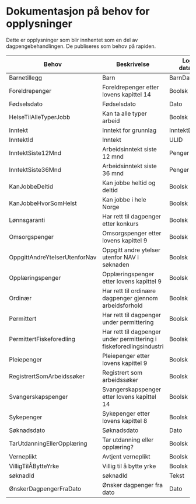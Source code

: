 # Dokumentasjon på behov for opplysninger

Dette er opplysninger som blir innhentet som en del av dagpengebehandlingen. De publiseres som behov på rapiden.

|Behov|Beskrivelse|Logisk datatype|Datatype|
|---|---|---|---|
|Barnetillegg | Barn | BarnDatatype|BarnListe|
|Foreldrepenger | Foreldrepenger etter lovens kapittel 14 | Boolsk|boolean|
|Fødselsdato | Fødselsdato | Dato|LocalDate|
|HelseTilAlleTyperJobb | Kan ta alle typer arbeid | Boolsk|boolean|
|Inntekt | Inntekt for grunnlag | InntektDataType|Inntekt|
|InntektId | Inntekt | ULID|Ulid|
|InntektSiste12Mnd | Arbeidsinntekt siste 12 mnd | Penger|Beløp|
|InntektSiste36Mnd | Arbeidsinntekt siste 36 mnd | Penger|Beløp|
|KanJobbeDeltid | Kan jobbe heltid og deltid | Boolsk|boolean|
|KanJobbeHvorSomHelst | Kan jobbe i hele Norge | Boolsk|boolean|
|Lønnsgaranti | Har rett til dagpenger etter konkurs | Boolsk|boolean|
|Omsorgspenger | Omsorgspenger etter lovens kapittel 9 | Boolsk|boolean|
|OppgittAndreYtelserUtenforNav | Oppgitt andre ytelser utenfor NAV i søknaden | Boolsk|boolean|
|Opplæringspenger | Opplæringspenger etter lovens kapittel 9 | Boolsk|boolean|
|Ordinær | Har rett til ordinære dagpenger gjennom arbeidsforhold | Boolsk|boolean|
|Permittert | Har rett til dagpenger under permittering | Boolsk|boolean|
|PermittertFiskeforedling | Har rett til dagpenger under permittering i fiskeforedlingsindustri | Boolsk|boolean|
|Pleiepenger | Pleiepenger etter lovens kapittel 9 | Boolsk|boolean|
|RegistrertSomArbeidssøker | Registrert som arbeidssøker | Boolsk|boolean|
|Svangerskapspenger | Svangerskapspenger etter lovens kapittel 14 | Boolsk|boolean|
|Sykepenger | Sykepenger etter lovens kapittel 8 | Boolsk|boolean|
|Søknadsdato | Søknadsdato | Dato|LocalDate|
|TarUtdanningEllerOpplæring | Tar utdanning eller opplæring? | Boolsk|boolean|
|Verneplikt | Avtjent verneplikt | Boolsk|boolean|
|VilligTilÅBytteYrke | Villig til å bytte yrke | Boolsk|boolean|
|søknadId | søknadId | Tekst|String|
|ØnskerDagpengerFraDato | Ønsker dagpenger fra dato | Dato|LocalDate|
